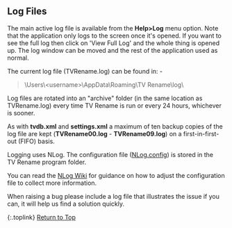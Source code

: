 <!-- START LOG FILES ------------------------- -->
## Log Files

The main active log file is available from the **Help>Log** menu option. Note that the application only logs to the screen once it's opened. If you want to see the full log then click on 'View Full Log' and the whole thing is opened up. The log window can be moved and the rest of the application used as normal.

The current log file (TVRename.log) can be found in: -

> \\Users\\\<username\>\\AppData\\Roaming\\TV Rename\\log\\

Log files are rotated into an "archive" folder (in the same location as TVRename.log) every time TV&nbsp;Rename is run or every 24 hours, whichever is sooner.

As with **tvdb.xml** and **settings.xml** a maximum of ten backup copies of the log file are kept (**TVRename00.log** - **TVRename09.log**) on a first-in-first-out (FIFO) basis.

Logging uses NLog. The configuration file ([NLog.config](https://github.com/TV-Rename/tvrename/blob/master/TVRename%23/NLog.config "Look at NLog.config in the TV-Rename Repo")) is stored in the TV&nbsp;Rename program folder.

You can read the [NLog Wiki](https://github.com/nlog/NLog/wiki/Configuration-file "Visit the NLog Wiki") for guidance on how to adjust the configuration file to collect more information.

When raising a bug please include a log file that illustrates the issue if you can, it will help us find a solution quickly.

{:.toplink}
[Return to Top]()
<!-- END LOG FILES --------------------------- -->
